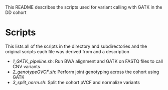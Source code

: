 This README describes the scripts used for variant calling with GATK in the DD cohort

# Scripts
This lists all of the scripts in the directory and subdirectories and the original scripts each file was derived from and a description
- _1_GATK_pipeline.sh_: Run BWA alignment and GATK on FASTQ files to call CNV variants
- _2_genotypeGVCF.sh_: Perform joint genotyping across the cohort using GATK
- _3_split_norm.sh_: Split the cohort pVCF and normalize variants


